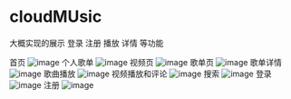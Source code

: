 # cloudMUsic


大概实现的展示 登录 注册 播放 详情 等功能

首页
![image](https://github.com/bettermonster/cloudMUsic/blob/master/img/1.png)
个人歌单
![image](https://github.com/bettermonster/cloudMUsic/blob/master/img/2.png)
视频页
![image](https://github.com/bettermonster/cloudMUsic/blob/master/img/3.png)
歌单页
![image](https://github.com/bettermonster/cloudMUsic/blob/master/img/4.png)
歌单详情
![image](https://github.com/bettermonster/cloudMUsic/blob/master/img/5.png)
歌曲播放
![image](https://github.com/bettermonster/cloudMUsic/blob/master/img/7.png)
视频播放和评论
![image](https://github.com/bettermonster/cloudMUsic/blob/master/img/8.png)
搜索
![image](https://github.com/bettermonster/cloudMUsic/blob/master/img/9.png)
登录
![image](https://github.com/bettermonster/cloudMUsic/blob/master/img/13.png)
注册
![image](https://github.com/bettermonster/cloudMUsic/blob/master/img/14.png)


